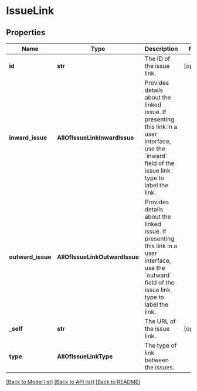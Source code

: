# IssueLink

## Properties
Name | Type | Description | Notes
------------ | ------------- | ------------- | -------------
**id** | **str** | The ID of the issue link. | [optional] 
**inward_issue** | **AllOfIssueLinkInwardIssue** | Provides details about the linked issue. If presenting this link in a user interface, use the &#x60;inward&#x60; field of the issue link type to label the link. | 
**outward_issue** | **AllOfIssueLinkOutwardIssue** | Provides details about the linked issue. If presenting this link in a user interface, use the &#x60;outward&#x60; field of the issue link type to label the link. | 
**_self** | **str** | The URL of the issue link. | [optional] 
**type** | **AllOfIssueLinkType** | The type of link between the issues. | 

[[Back to Model list]](../README.md#documentation-for-models) [[Back to API list]](../README.md#documentation-for-api-endpoints) [[Back to README]](../README.md)

